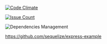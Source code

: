 [![Code Climate](https://codeclimate.com/github/nowhere-cloud/node-api-gate/badges/gpa.svg)](https://codeclimate.com/github/nowhere-cloud/node-api-gate)

[![Issue Count](https://codeclimate.com/github/nowhere-cloud/node-api-gate/badges/issue_count.svg)](https://codeclimate.com/github/nowhere-cloud/node-api-gate)

![Dependencies Management](https://david-dm.org/nowhere-cloud/node-api-gate.svg)

https://github.com/sequelize/express-example
